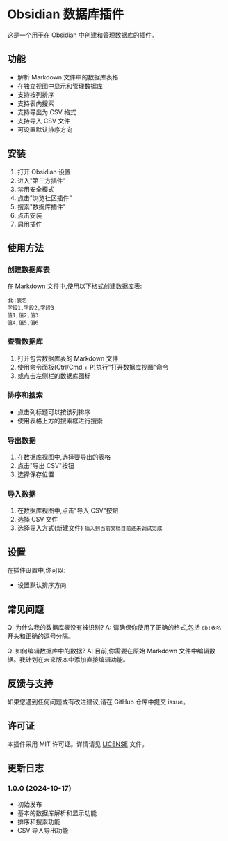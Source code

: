 # Obsidian 数据库插件

这是一个用于在 Obsidian 中创建和管理数据库的插件。

## 功能

- 解析 Markdown 文件中的数据库表格
- 在独立视图中显示和管理数据库
- 支持按列排序
- 支持表内搜索
- 支持导出为 CSV 格式
- 支持导入 CSV 文件
- 可设置默认排序方向

## 安装

1. 打开 Obsidian 设置
2. 进入"第三方插件"
3. 禁用安全模式
4. 点击"浏览社区插件"
5. 搜索"数据库插件"
6. 点击安装
7. 启用插件


## 使用方法

### 创建数据库表

在 Markdown 文件中,使用以下格式创建数据库表:

```
db:表名
字段1,字段2,字段3
值1,值2,值3
值4,值5,值6
```

### 查看数据库

1. 打开包含数据库表的 Markdown 文件
2. 使用命令面板(Ctrl/Cmd + P)执行"打开数据库视图"命令
3. 或点击左侧栏的数据库图标

### 排序和搜索

- 点击列标题可以按该列排序
- 使用表格上方的搜索框进行搜索

### 导出数据

1. 在数据库视图中,选择要导出的表格
2. 点击"导出 CSV"按钮
3. 选择保存位置

### 导入数据

1. 在数据库视图中,点击"导入 CSV"按钮
2. 选择 CSV 文件
3. 选择导入方式(新建文件) `插入到当前文档目前还未调试完成`

## 设置

在插件设置中,你可以:

- 设置默认排序方向

## 常见问题

Q: 为什么我的数据库表没有被识别?
A: 请确保你使用了正确的格式,包括 `db:表名` 开头和正确的逗号分隔。

Q: 如何编辑数据库中的数据?
A: 目前,你需要在原始 Markdown 文件中编辑数据。我计划在未来版本中添加直接编辑功能。

## 反馈与支持

如果您遇到任何问题或有改进建议,请在 GitHub 仓库中提交 issue。

## 许可证

本插件采用 MIT 许可证。详情请见 [LICENSE](LICENSE) 文件。

## 更新日志

### 1.0.0 (2024-10-17)
- 初始发布
- 基本的数据库解析和显示功能
- 排序和搜索功能
- CSV 导入导出功能
